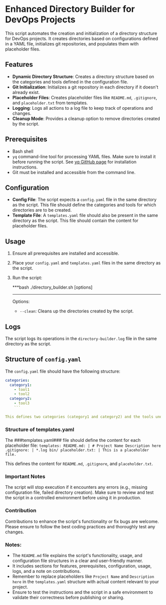 # Enhanced Directory Builder for DevOps Projects

This script automates the creation and initialization of a directory structure for DevOps projects. It creates directories based on configurations defined in a YAML file, initializes git repositories, and populates them with placeholder files.

## Features

- **Dynamic Directory Structure**: Creates a directory structure based on the categories and tools defined in the configuration file.
- **Git Initialization**: Initializes a git repository in each directory if it doesn't already exist.
- **Placeholder Files**: Creates placeholder files like `README.md`, `.gitignore`, and `placeholder.txt` from templates.
- **Logging**: Logs all actions to a log file to keep track of operations and changes.
- **Cleanup Mode**: Provides a cleanup option to remove directories created by the script.

## Prerequisites

- Bash shell
- `yq` command-line tool for processing YAML files. Make sure to install it before running the script. See [yq GitHub page](https://github.com/mikefarah/yq) for installation instructions.
- Git must be installed and accessible from the command line.

## Configuration

- **Config File**: The script expects a `config.yaml` file in the same directory as the script. This file should define the categories and tools for which directories are to be created.
- **Template File**: A `templates.yaml` file should also be present in the same directory as the script. This file should contain the content for placeholder files.

## Usage

1. Ensure all prerequisites are installed and accessible.
2. Place your `config.yaml` and `templates.yaml` files in the same directory as the script.
3. Run the script:

   ***bash
   ./directory_builder.sh [options]
   ***

   Options:
   - `--clean`: Cleans up the directories created by the script.

## Logs

The script logs its operations in the `directory-builder.log` file in the same directory as the script.

## Structure of `config.yaml`

The `config.yaml` file should have the following structure:

```yaml
categories:
  category1:
    - tool1
    - tool2
  category2:
    - tool3
    ```

This defines two categories (category1 and category2) and the tools under each category.

```

### Structure of templates.yaml

The ###templates.yaml### file should define the content for each placeholder file:
`templates:
  README.md: |
    # Project Name
    Description here
  .gitignore: |
    *.log
    bin/
  placeholder.txt: |
    This is a placeholder file.`

This defines the content for `README.md`, `.gitignore`, and `placeholder.txt`.

### Important Notes
The script will stop execution if it encounters any errors (e.g., missing configuration file, failed directory creation).
Make sure to review and test the script in a controlled environment before using it in production.
### Contribution
Contributions to enhance the script's functionality or fix bugs are welcome. Please ensure to follow the best coding practices and thoroughly test any changes.


### Notes:
- The `README.md` file explains the script's functionality, usage, and configuration file structures in a clear and user-friendly manner.
- It includes sections for features, prerequisites, configuration, usage, logs, and a note on contributions.
- Remember to replace placeholders like `Project Name` and `Description here` in the `templates.yaml` structure with actual content relevant to your project.
- Ensure to test the instructions and the script in a safe environment to validate their correctness before publishing or sharing.

